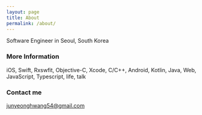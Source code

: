 ```yaml
---
layout: page
title: About
permalink: /about/
---
```


Software Engineer in Seoul, South Korea

### More Information

iOS, Swift, Rxswfit, Objective-C, Xcode, C/C++, Android, Kotlin, Java, Web, JavaScript, Typescript, life, talk

### Contact me

[junyeonghwang54@gmail.com](mailto:junyeonghwang54@gmail.com)
